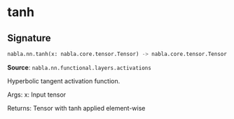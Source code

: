 # tanh

## Signature

```python
nabla.nn.tanh(x: nabla.core.tensor.Tensor) -> nabla.core.tensor.Tensor
```

**Source**: `nabla.nn.functional.layers.activations`

Hyperbolic tangent activation function.

Args:
    x: Input tensor

Returns:
    Tensor with tanh applied element-wise

